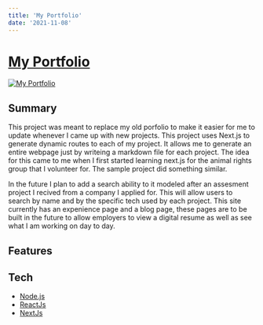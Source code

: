 ```yaml
---
title: 'My Portfolio'
date: '2021-11-08'
---
```


# [My Portfolio](https://www.cairoflores.com/)

[![My Portfolio](https://i.imgur.com/H10o6e5.png)](https://www.cairoflores.com/)

## Summary 

This project was meant to replace my old porfolio to make it easier for me to update whenever I came up with new projects. This project uses Next.js to generate dynamic routes to each of my project. It allows me to generate an entire webpage just by writeing a markdown file for each project. The idea for this came to me when I first started learning next.js for the animal rights group that I volunteer for. The sample project did something similar. 

In the future I plan to add a search ability to it modeled after an assesment project I recived from a company I applied for. This will allow users to search by name and by the specific tech used by each project. This site currently has an expenience page and a blog page, these pages are to be built in the future to allow employers to view a digital resume as well as see what I am working on day to day. 

## Features 

## Tech

- [Node.js](https://nodejs.org/)
- [ReactJs](https://reactjs.org/)
- [NextJs]()